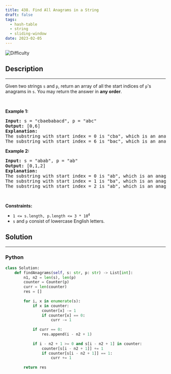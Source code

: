 ```yaml
---
title: 438. Find All Anagrams in a String
draft: false
tags: 
  - hash-table
  - string
  - sliding-window
date: 2023-02-05
---
```


![Difficulty](https://img.shields.io/badge/Difficulty-Medium-blue.svg)

## Description

---
<p>Given two strings <code>s</code> and <code>p</code>, return an array of all the start indices of <code>p</code>&#39;s <span data-keyword="anagram">anagrams</span> in <code>s</code>. You may return the answer in <strong>any order</strong>.</p>

<p>&nbsp;</p>
<p><strong class="example">Example 1:</strong></p>

<pre>
<strong>Input:</strong> s = &quot;cbaebabacd&quot;, p = &quot;abc&quot;
<strong>Output:</strong> [0,6]
<strong>Explanation:</strong>
The substring with start index = 0 is &quot;cba&quot;, which is an anagram of &quot;abc&quot;.
The substring with start index = 6 is &quot;bac&quot;, which is an anagram of &quot;abc&quot;.
</pre>

<p><strong class="example">Example 2:</strong></p>

<pre>
<strong>Input:</strong> s = &quot;abab&quot;, p = &quot;ab&quot;
<strong>Output:</strong> [0,1,2]
<strong>Explanation:</strong>
The substring with start index = 0 is &quot;ab&quot;, which is an anagram of &quot;ab&quot;.
The substring with start index = 1 is &quot;ba&quot;, which is an anagram of &quot;ab&quot;.
The substring with start index = 2 is &quot;ab&quot;, which is an anagram of &quot;ab&quot;.
</pre>

<p>&nbsp;</p>
<p><strong>Constraints:</strong></p>

<ul>
	<li><code>1 &lt;= s.length, p.length &lt;= 3 * 10<sup>4</sup></code></li>
	<li><code>s</code> and <code>p</code> consist of lowercase English letters.</li>
</ul>


## Solution

---
### Python
``` py title='find-all-anagrams-in-a-string'
class Solution:
    def findAnagrams(self, s: str, p: str) -> List[int]:
        n1, n2 = len(s), len(p)
        counter = Counter(p)
        curr = len(counter)
        res = []
        
        for i, x in enumerate(s):
            if x in counter:
                counter[x] -= 1
                if counter[x] == 0:
                    curr -= 1
            
            if curr == 0:
                res.append(i - n2 + 1)
            
            if i - n2 + 1 >= 0 and s[i - n2 + 1] in counter:
                counter[s[i - n2 + 1]] += 1
                if counter[s[i - n2 + 1]] == 1:
                    curr += 1
        
        return res
        

```


